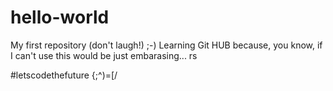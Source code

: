 # hello-world
My first repository (don't laugh!) ;-)
Learning Git HUB because, you know,  if I can't use this would be just embarasing... rs

#letscodethefuture {;^)=[/
